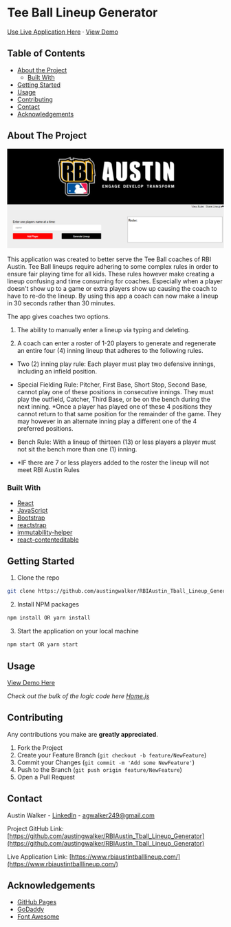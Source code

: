 # Tee Ball Lineup Generator 

<p>
  <a href="https://www.rbiaustintballlineup.com/" target="_blank">Use Live Application Here</a>
  ·
  <a href="https://drive.google.com/file/d/1wMFjBJU7LzEMdPYdizojkkg2OIXKRzZC/view?usp=sharing" target="_blank">View Demo</a>
  <br/>
</p>


<!-- TABLE OF CONTENTS -->
## Table of Contents

* [About the Project](#about-the-project)
  * [Built With](#built-with)
* [Getting Started](#getting-started)
* [Usage](#usage)
* [Contributing](#contributing)
* [Contact](#contact)
* [Acknowledgements](#acknowledgements)



<!-- ABOUT THE PROJECT -->
## About The Project

![Application Screen Shot](./public/assets/images/tball_lineup_app.png)

This application was created to better serve the Tee Ball coaches of RBI Austin. Tee Ball lineups require adhering to some complex rules in order to ensure fair playing time for all kids. These rules however make creating a lineup confusing and time consuming for coaches. Especially when a player doesn't show up to a game or extra players show up causing the coach to have to re-do the lineup. By using this app a coach can now make a lineup in 30 seconds rather than 30 minutes.

The app gives coaches two options.
 
1. The ability to manually enter a lineup via typing and deleting.
 
2. A coach can enter a roster of 1-20 players to generate and regenerate an entire four (4) inning lineup that adheres to the following rules.
 
  - Two (2) inning play rule: Each player must play two defensive innings, including an infield position.
 
  - Special Fielding Rule: Pitcher, First Base, Short Stop, Second Base, cannot play one of these positions in consecutive innings. They must play the outfield, Catcher, Third Base, or be on the bench during the next inning. *Once a player has played one of these 4 positions they cannot return to that same position for the remainder of the game. They may however in an alternate inning play a different one of the 4 preferred positions.
    
  - Bench Rule: With a lineup of thirteen (13) or less players a player must not sit the bench more than one (1) inning.

  - *IF there are 7 or less players added to the roster the lineup will not meet RBI Austin Rules



### Built With

* [React](https://reactjs.org/)
* [JavaScript](https://www.javascript.com/)
* [Bootstrap](https://getbootstrap.com)
* [reactstrap](https://reactstrap.github.io/)
* [immutability-helper](https://www.npmjs.com/package/immutability-helper)
* [react-contenteditable](https://www.npmjs.com/package/react-contenteditable)



<!-- GETTING STARTED -->
## Getting Started

1. Clone the repo
```sh
git clone https://github.com/austingwalker/RBIAustin_Tball_Lineup_Generator.git
```
2. Install NPM packages
```sh
npm install OR yarn install
```
3. Start the application on your local machine
```sh
npm start OR yarn start
```



<!-- USAGE EXAMPLES -->
## Usage

<a href="https://drive.google.com/file/d/1wMFjBJU7LzEMdPYdizojkkg2OIXKRzZC/view?usp=sharing" target="_blank">View Demo Here</a>

_Check out the bulk of the logic code here [Home.js](https://github.com/austingwalker/RBIAustin_Tball_Lineup_Generator/blob/master/src/pages/Home/Home.js)_




<!-- CONTRIBUTING -->
## Contributing

Any contributions you make are **greatly appreciated**.

1. Fork the Project
2. Create your Feature Branch (`git checkout -b feature/NewFeature`)
3. Commit your Changes (`git commit -m 'Add some NewFeature'`)
4. Push to the Branch (`git push origin feature/NewFeature`)
5. Open a Pull Request



<!-- CONTACT -->
## Contact

Austin Walker - [LinkedIn](https://www.linkedin.com/in/austin-walker-aa0aab129/) - agwalker249@gmail.com

Project GitHub Link: [https://github.com/austingwalker/RBIAustin_Tball_Lineup_Generator](https://github.com/austingwalker/RBIAustin_Tball_Lineup_Generator)

Live Application Link: [https://www.rbiaustintballlineup.com/](https://www.rbiaustintballlineup.com/)



<!-- ACKNOWLEDGEMENTS -->
## Acknowledgements
* [GitHub Pages](https://pages.github.com)
* [GoDaddy](https://www.godaddy.com/)
* [Font Awesome](https://fontawesome.com)
